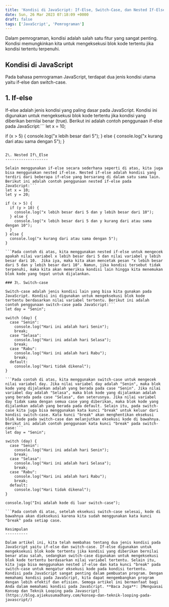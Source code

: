 ```yaml
---
title: 'Kondisi di JavaScript: If-Else, Switch-Case, dan Nested If-Else'
date: Sun, 26 Mar 2023 07:18:09 +0000
draft: false
tags: ['JavaScript', 'Pemrograman']
---
```


Dalam pemrograman, kondisi adalah salah satu fitur yang sangat penting. Kondisi memungkinkan kita untuk mengeksekusi blok kode tertentu jika kondisi tertentu terpenuhi.

Kondisi di JavaScript
---------------------

Pada bahasa pemrograman JavaScript, terdapat dua jenis kondisi utama yaitu if-else dan switch-case.

1\. If-else
-----------

If-else adalah jenis kondisi yang paling dasar pada JavaScript. Kondisi ini digunakan untuk mengeksekusi blok kode tertentu jika kondisi yang diberikan bernilai benar (true). Berikut ini adalah contoh penggunaan if-else pada JavaScript:```
let x = 10;

if (x > 5) {
  console.log("x lebih besar dari 5");
} else {
  console.log("x kurang dari atau sama dengan 5");
}

```Pada contoh di atas, kita menggunakan if-else untuk mengecek apakah nilai variabel x lebih besar dari 5. Jika iya, maka kita akan mencetak pesan "x lebih besar dari 5". Namun, jika kondisi tersebut tidak terpenuhi, maka blok kode yang akan dijalankan adalah yang berada pada else.

2\. Nested If\_Else
-------------------

Selain menggunakan if-else secara sederhana seperti di atas, kita juga bisa menggunakan nested if-else. Nested if-else adalah kondisi yang terdiri dari beberapa if-else yang bersarang di dalam satu sama lain. Berikut ini adalah contoh penggunaan nested if-else pada JavaScript:```
let x = 10;
let y = 20;

if (x > 5) {
  if (y > 10) {
    console.log("x lebih besar dari 5 dan y lebih besar dari 10");
  } else {
    console.log("x lebih besar dari 5 dan y kurang dari atau sama dengan 10");
  }
} else {
  console.log("x kurang dari atau sama dengan 5");
}

```Pada contoh di atas, kita menggunakan nested if-else untuk mengecek apakah nilai variabel x lebih besar dari 5 dan nilai variabel y lebih besar dari 10.  Jika iya, maka kita akan mencetak pesan "x lebih besar dari 5 dan y lebih besar dari 10". Namun, jika kondisi tersebut tidak terpenuhi, maka kita akan memeriksa kondisi lain hingga kita menemukan blok kode yang tepat untuk dijalankan.

### 3\. Switch-case

Switch-case adalah jenis kondisi lain yang bisa kita gunakan pada JavaScript. Kondisi ini digunakan untuk mengeksekusi blok kode tertentu berdasarkan nilai variabel tertentu. Berikut ini adalah contoh penggunaan switch-case pada JavaScript:```
let day = "Senin";

switch (day) {
  case "Senin":
    console.log("Hari ini adalah hari Senin");
    break;
  case "Selasa":
    console.log("Hari ini adalah hari Selasa");
    break;
  case "Rabu":
    console.log("Hari ini adalah hari Rabu");
    break;
  default:
    console.log("Hari tidak dikenal");
}

```Pada contoh di atas, kita menggunakan switch-case untuk mengecek nilai variabel day. Jika nilai variabel day adalah "Senin", maka blok kode yang dijalankan adalah yang berada pada case "Senin". Jika nilai variabel day adalah "Selasa", maka blok kode yang dijalankan adalah yang berada pada case "Selasa", dan seterusnya. Jika nilai variabel day tidak sama dengan semua case yang diberikan, maka blok kode yang dijalankan adalah yang berada pada default. Selain itu, pada switch-case kita juga bisa menggunakan kata kunci "break" untuk keluar dari kondisi switch-case. Kata kunci "break" akan menghentikan eksekusi blok kode pada switch-case dan melanjutkan eksekusi kode di bawahnya. Berikut ini adalah contoh penggunaan kata kunci "break" pada switch-case:```
let day = "Senin";

switch (day) {
  case "Senin":
    console.log("Hari ini adalah hari Senin");
    break;
  case "Selasa":
    console.log("Hari ini adalah hari Selasa");
    break;
  case "Rabu":
    console.log("Hari ini adalah hari Rabu");
    break;
  default:
    console.log("Hari tidak dikenal");
}

console.log("Ini adalah kode di luar switch-case");

```Pada contoh di atas, setelah eksekusi switch-case selesai, kode di bawahnya akan dieksekusi karena kita sudah menggunakan kata kunci "break" pada setiap case.

Kesimpulan
----------

Dalam artikel ini, kita telah membahas tentang dua jenis kondisi pada JavaScript yaitu if-else dan switch-case. If-else digunakan untuk mengeksekusi blok kode tertentu jika kondisi yang diberikan bernilai benar atau salah, sedangkan switch-case digunakan untuk mengeksekusi blok kode tertentu berdasarkan nilai variabel tertentu. Selain itu, kita juga bisa menggunakan nested if-else dan kata kunci "break" pada switch-case untuk mengatur eksekusi kode pada kondisi tertentu. Kondisi pada JavaScript sangat penting dalam pembuatan program. Dengan memahami kondisi pada JavaScript, kita dapat mengembangkan program dengan lebih efektif dan efisien. Semoga artikel ini bermanfaat bagi Anda dalam memahami kondisi pada JavaScript. **Baca Juga**: [Menguasai Konsep dan Teknik Looping pada Javascript](https://blog.ajiekusumadhany.com/konsep-dan-teknik-looping-pada-javascript/)